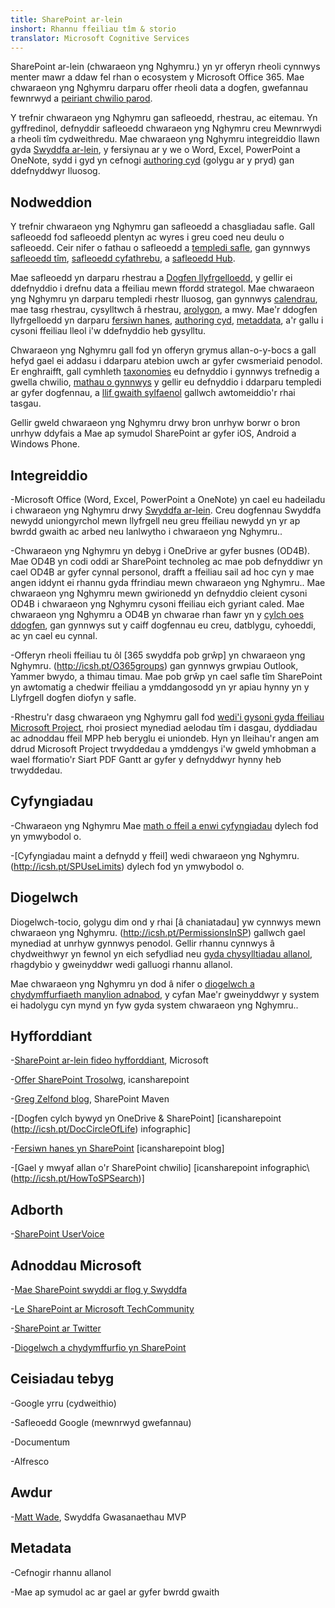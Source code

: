 ```yaml
---
title: SharePoint ar-lein
inshort: Rhannu ffeiliau tîm & storio
translator: Microsoft Cognitive Services
---
```



SharePoint ar-lein (chwaraeon yng Nghymru.) yn yr offeryn rheoli cynnwys menter mawr a ddaw fel rhan o ecosystem y Microsoft Office 365. Mae chwaraeon yng Nghymru darparu offer rheoli data a dogfen, gwefannau fewnrwyd a [peiriant chwilio parod](http://icsh.pt/HowToSPSearch).

Y trefnir chwaraeon yng Nghymru gan safleoedd, rhestrau, ac eitemau. Yn gyffredinol, defnyddir safleoedd chwaraeon yng Nghymru creu Mewnrwydi a rheoli tîm cydweithredu. Mae chwaraeon yng Nghymru integreiddio llawn gyda [Swyddfa ar-lein](https://technet.microsoft.com/en-us/library/word-online-service-description.aspx), y fersiynau ar y we o Word, Excel, PowerPoint a OneNote, sydd i gyd yn cefnogi [authoring cyd](http://icsh.pt/CoAuthoring) (golygu ar y pryd) gan ddefnyddwyr lluosog.

Nodweddion
---------

Y trefnir chwaraeon yng Nghymru gan safleoedd a chasgliadau safle. Gall safleoedd fod safleoedd plentyn ac wyres i greu coed neu deulu o safleoedd. Ceir nifer o fathau o safleoedd a [templedi safle](https://support.office.com/en-us/article/Using-templates-to-create-different-kinds-of-SharePoint-sites-449eccec-ff99-4cf3-b62e-dcfee37e8da4), gan gynnwys [safleoedd tîm](https://support.office.com/en-us/article/what-is-a-sharepoint-team-site-75545757-36c3-46a7-beed-0aaa74f0401e), [safleoedd cyfathrebu](https://support.office.com/en-us/article/what-is-a-sharepoint-communication-site-94a33429-e580-45c3-a090-5512a8070732), a [safleoedd Hub](https://docs.microsoft.com/en-us/sharepoint/dev/features/hub-site/hub-site-overview).

Mae safleoedd yn darparu rhestrau a [Dogfen llyfrgelloedd](http://icsh.pt/SPDocLibs), y gellir ei ddefnyddio i drefnu data a ffeiliau mewn ffordd strategol. Mae chwaraeon yng Nghymru yn darparu templedi rhestr lluosog, gan gynnwys [calendrau](https//icsh.pt/SPCalendars), mae tasg rhestrau, cysylltwch â rhestrau, [arolygon](http://icsh.pt/SPSurveyIntro), a mwy. Mae'r ddogfen llyfrgelloedd yn darparu [fersiwn hanes](http://icsh.pt/VersionHistory), [authoring cyd](http://icsh.pt/CoAuthoring), [metaddata](http://icsh.pt/MetadataGuide), a'r gallu i cysoni ffeiliau lleol i'w ddefnyddio heb gysylltu.

Chwaraeon yng Nghymru gall fod yn offeryn grymus allan-o-y-bocs a gall hefyd gael ei addasu i ddarparu atebion uwch ar gyfer cwsmeriaid penodol. Er enghraifft, gall cymhleth [taxonomies](http://sharepointmaven.com/2-ways-to-design-sharepoint-taxonomy-for-an-organization/) eu defnyddio i gynnwys trefnedig a gwella chwilio, [mathau o gynnwys](https://technet.microsoft.com/en-us/library/cc262735.aspx) y gellir eu defnyddio i ddarparu templedi ar gyfer dogfennau, a [llif gwaith sylfaenol](http://sharepointmaven.com/4-things-to-do-before-creating-a-workflow-in-sharepoint-and-office-365/) gallwch awtomeiddio'r rhai tasgau.

Gellir gweld chwaraeon yng Nghymru drwy bron unrhyw borwr o bron unrhyw ddyfais a Mae ap symudol SharePoint ar gyfer iOS, Android a Windows Phone.

Integreiddio
---------

-Microsoft Office (Word, Excel, PowerPoint a OneNote) yn cael eu hadeiladu i chwaraeon yng Nghymru drwy [Swyddfa ar-lein](https://technet.microsoft.com/en-us/library/word-online-service-description.aspx). Creu dogfennau Swyddfa newydd uniongyrchol mewn llyfrgell neu greu ffeiliau newydd yn yr ap bwrdd gwaith ac arbed neu lanlwytho i chwaraeon yng Nghymru..

-Chwaraeon yng Nghymru yn debyg i OneDrive ar gyfer busnes (OD4B). Mae OD4B yn codi oddi ar SharePoint technoleg ac mae pob defnyddiwr yn cael OD4B ar gyfer cynnal personol, drafft a ffeiliau sail ad hoc cyn y mae angen iddynt ei rhannu gyda ffrindiau mewn chwaraeon yng Nghymru.. Mae chwaraeon yng Nghymru mewn gwirionedd yn defnyddio cleient cysoni OD4B i chwaraeon yng Nghymru cysoni ffeiliau eich gyriant caled. Mae chwaraeon yng Nghymru a OD4B yn chwarae rhan fawr yn y [cylch oes ddogfen](http://icsh.pt/DocCircleOfLife), gan gynnwys sut y caiff dogfennau eu creu, datblygu, cyhoeddi, ac yn cael eu cynnal.

-Offeryn rheoli ffeiliau tu ôl [365 swyddfa pob grŵp] yn chwaraeon yng Nghymru. (http://icsh.pt/O365groups) gan gynnwys grwpiau Outlook, Yammer bwydo, a thimau timau. Mae pob grŵp yn cael safle tîm SharePoint yn awtomatig a chedwir ffeiliau a ymddangosodd yn yr apiau hynny yn y Llyfrgell dogfen diofyn y safle.

-Rhestru'r dasg chwaraeon yng Nghymru gall fod [wedi'i gysoni gyda ffeiliau Microsoft Project](http://icsh.pt/MPPtoSharePoint), rhoi prosiect mynediad aelodau tîm i dasgau, dyddiadau ac adnoddau ffeil MPP heb beryglu ei uniondeb. Hyn yn lleihau'r angen am ddrud Microsoft Project trwyddedau a ymddengys i'w gweld ymhobman a wael fformatio'r Siart PDF Gantt ar gyfer y defnyddwyr hynny heb trwyddedau.

Cyfyngiadau
---------

-Chwaraeon yng Nghymru Mae [math o ffeil a enwi cyfyngiadau](http://icsh.pt/SPFileTypeLimits) dylech fod yn ymwybodol o.

-[Cyfyngiadau maint a defnydd y ffeil] wedi chwaraeon yng Nghymru. (http://icsh.pt/SPUseLimits) dylech fod yn ymwybodol o.

Diogelwch
---------

Diogelwch-tocio, golygu dim ond y rhai [â chaniatadau] yw cynnwys mewn chwaraeon yng Nghymru. (http://icsh.pt/PermissionsInSP) gallwch gael mynediad at unrhyw gynnwys penodol. Gellir rhannu cynnwys â chydweithwyr yn fewnol yn eich sefydliad neu [gyda chysylltiadau allanol](http://icsh.pt/ExternalSharing), rhagdybio y gweinyddwr wedi galluogi rhannu allanol.

Mae chwaraeon yng Nghymru yn dod â nifer o [diogelwch a chydymffurfiaeth manylion adnabod](https://blogs.technet.microsoft.com/wbaer/2017/03/13/security-and-compliance-in-sharepoint-online-and-onedrive-for-business/), y cyfan Mae'r gweinyddwyr y system ei hadolygu cyn mynd yn fyw gyda system chwaraeon yng Nghymru..

Hyfforddiant
---------

-[SharePoint ar-lein fideo hyfforddiant](https://support.office.com/en-us/article/SharePoint-Online-video-training-cb8ef501-84db-4427-ac77-ec2009fb8e23?ui=en-US&rs=en-US&ad=US), Microsoft

-[Offer SharePoint Trosolwg](http://icansharepoint.com/tools), icansharepoint

-[Greg Zelfond blog](http://sharepointmaven.com/blog-sharepoint-best-practices/), SharePoint Maven

-[Dogfen cylch bywyd yn OneDrive & SharePoint] \[icansharepoint (http://icsh.pt/DocCircleOfLife)
    infographic\]

-[Fersiwn hanes yn SharePoint](http://icsh.pt/VersionHistory)
    \[icansharepoint blog\]

-[Gael y mwyaf allan o'r SharePoint
    chwilio] \[icansharepoint infographic\ (http://icsh.pt/HowToSPSearch)]

Adborth
---------

-[SharePoint UserVoice](https://sharepoint.uservoice.com/)

Adnoddau Microsoft
---------

-[Mae SharePoint swyddi ar flog y Swyddfa](https://blogs.office.com/en-us/sharepoint/)

-[Le SharePoint ar Microsoft TechCommunity](https://techcommunity.microsoft.com/t5/SharePoint/bd-p/SharePoint_General)

-[SharePoint ar Twitter](https://twitter.com/sharepoint)

-[Diogelwch a chydymffurfio yn SharePoint](https://blogs.technet.microsoft.com/wbaer/2017/03/13/security-and-compliance-in-sharepoint-online-and-onedrive-for-business/)


Ceisiadau tebyg
--------------------

-Google yrru (cydweithio)

-Safleoedd Google (mewnrwyd gwefannau)

-Documentum

-Alfresco

Awdur
---------

-[Matt Wade](https://www.linkedin.com/in/thatmattwade/), Swyddfa Gwasanaethau MVP

Metadata
--------

-Cefnogir rhannu allanol

-Mae ap symudol ac ar gael ar gyfer bwrdd gwaith

